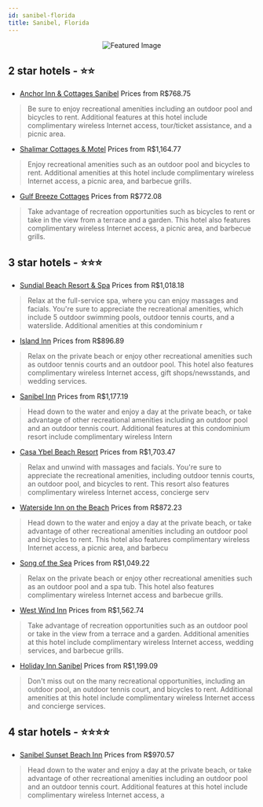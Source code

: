 ```yaml
---
id: sanibel-florida
title: Sanibel, Florida
---
```


<center><img src="https://i.travelapi.com/hotels/5000000/4230000/4224000/4223980/7492e8eb_z.jpg" alt="Featured Image" /></center>


##  2 star hotels - ⭐️⭐️

-    [Anchor Inn & Cottages Sanibel](https://www.hurb.com/br/hotels/sanibel/anchor-inn-cottages-sanibel-JNP-JP200236?cmp=18055) Prices from R$768.75
   > Be sure to enjoy recreational amenities including an outdoor pool and bicycles to rent. Additional features at this hotel include complimentary wireless Internet access, tour/ticket assistance, and a picnic area.
-    [Shalimar Cottages & Motel](https://www.hurb.com/br/hotels/sanibel/shalimar-cottages-motel-JNP-JP193419?cmp=18055) Prices from R$1,164.77
   > Enjoy recreational amenities such as an outdoor pool and bicycles to rent. Additional amenities at this hotel include complimentary wireless Internet access, a picnic area, and barbecue grills.
-    [Gulf Breeze Cottages](https://www.hurb.com/br/hotels/sanibel/gulf-breeze-cottages-JNP-JP193430?cmp=18055) Prices from R$772.08
   > Take advantage of recreation opportunities such as bicycles to rent or take in the view from a terrace and a garden. This hotel also features complimentary wireless Internet access, a picnic area, and barbecue grills.

##  3 star hotels - ⭐️⭐️⭐️

-    [Sundial Beach Resort & Spa](https://www.hurb.com/br/hotels/sanibel/sundial-beach-resort-spa-JNP-JP067681?cmp=18055) Prices from R$1,018.18
   > Relax at the full-service spa, where you can enjoy massages and facials. You're sure to appreciate the recreational amenities, which include 5 outdoor swimming pools, outdoor tennis courts, and a waterslide. Additional amenities at this condominium r
-    [Island Inn](https://www.hurb.com/br/hotels/sanibel/island-inn-JNP-JP021394?cmp=18055) Prices from R$896.89
   > Relax on the private beach or enjoy other recreational amenities such as outdoor tennis courts and an outdoor pool. This hotel also features complimentary wireless Internet access, gift shops/newsstands, and wedding services.
-    [Sanibel Inn](https://www.hurb.com/br/hotels/sanibel/sanibel-inn-JNP-JP097169?cmp=18055) Prices from R$1,177.19
   > Head down to the water and enjoy a day at the private beach, or take advantage of other recreational amenities including an outdoor pool and an outdoor tennis court. Additional features at this condominium resort include complimentary wireless Intern
-    [Casa Ybel Beach Resort](https://www.hurb.com/br/hotels/sanibel/casa-ybel-beach-resort-JNP-JP983818?cmp=18055) Prices from R$1,703.47
   > Relax and unwind with massages and facials. You're sure to appreciate the recreational amenities, including outdoor tennis courts, an outdoor pool, and bicycles to rent. This resort also features complimentary wireless Internet access, concierge serv
-    [Waterside Inn on the Beach](https://www.hurb.com/br/hotels/sanibel/waterside-inn-on-the-beach-JNP-JP093862?cmp=18055) Prices from R$872.23
   > Head down to the water and enjoy a day at the private beach, or take advantage of other recreational amenities including an outdoor pool and bicycles to rent. This hotel also features complimentary wireless Internet access, a picnic area, and barbecu
-    [Song of the Sea](https://www.hurb.com/br/hotels/sanibel/song-of-the-sea-JNP-JP180795?cmp=18055) Prices from R$1,049.22
   > Relax on the private beach or enjoy other recreational amenities such as an outdoor pool and a spa tub. This hotel also features complimentary wireless Internet access and barbecue grills.
-    [West Wind Inn](https://www.hurb.com/br/hotels/sanibel/west-wind-inn-JNP-JP063741?cmp=18055) Prices from R$1,562.74
   > Take advantage of recreation opportunities such as an outdoor pool or take in the view from a terrace and a garden. Additional amenities at this hotel include complimentary wireless Internet access, wedding services, and barbecue grills.
-    [Holiday Inn Sanibel](https://www.hurb.com/br/hotels/sanibel/holiday-inn-sanibel-JNP-JP086588?cmp=18055) Prices from R$1,199.09
   > Don't miss out on the many recreational opportunities, including an outdoor pool, an outdoor tennis court, and bicycles to rent. Additional amenities at this hotel include complimentary wireless Internet access and concierge services.

##  4 star hotels - ⭐️⭐️⭐️⭐️

-    [Sanibel Sunset Beach Inn](https://www.hurb.com/br/hotels/sanibel/sanibel-sunset-beach-inn-JNP-JP104376?cmp=18055) Prices from R$970.57
   > Head down to the water and enjoy a day at the private beach, or take advantage of other recreational amenities including an outdoor pool and an outdoor tennis court. Additional features at this hotel include complimentary wireless Internet access, a 
